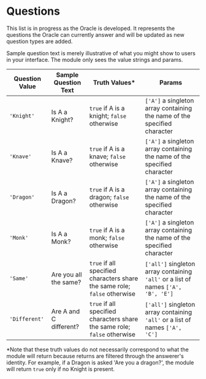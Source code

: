 # Questions

This list is in progress as the Oracle is developed. It represents the questions the Oracle can currently answer and will be updated as new question types are added.

Sample question text is merely illustrative of what you might show to users in your interface. The module only sees the value strings and params.

Question Value | Sample Question Text | Truth Values* | Params
--- | --- | --- | ---|
`'Knight'`| Is A a Knight? | `true` if A is a knight; `false` otherwise | `['A']` a singleton array containing the name of the specified character
`'Knave'`| Is A a Knave? | `true` if A is a knave; `false` otherwise | `['A']` a singleton array containing the name of the specified character
`'Dragon'`| Is A a Dragon? | `true` if A is a dragon; `false` otherwise | `['A']` a singleton array containing the name of the specified character
`'Monk'`| Is A a Monk? | `true` if A is a monk; `false` otherwise | `['A']` a singleton array containing the name of the specified character
`'Same'` | Are you all the same? | `true` if all specified characters share the same role; `false` otherwise | `['all']` singleton array containing `'all'` or a list of names `['A', 'B', 'E']`
`'Different'` | Are A and C different? | `true` if all specified characters share the same role; `false` otherwise | `['all']` singleton array containing `'all'` or a list of names `['A', 'C']`

*Note that these truth values do not necessarily correspond to what the module will return because returns are filtered through the answerer's identity. For example, if a Dragon is asked 'Are you a dragon?', the module will return `true` only if no Knight is present.
